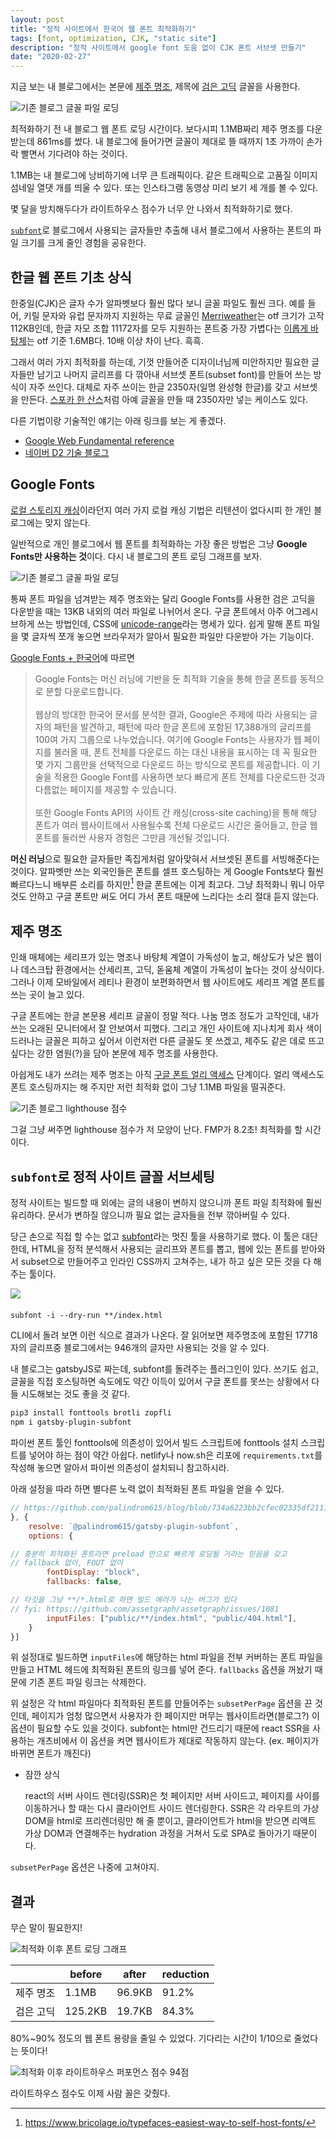 ```yaml
---
layout: post
title: "정적 사이트에서 한국어 웹 폰트 최적화하기"
tags: [font, optimization, CJK, "static site"]
description: "정적 사이트에서 google font 도움 없이 CJK 폰트 서브셋 만들기"
date: "2020-02-27"
---
```


지금 보는 내 블로그에서는 본문에 [제주 명조](https://www.jeju.go.kr/jeju/symbol/font/myeongjo.htm), 제목에 [검은 고딕](https://github.com/zesstype/Black-Han-Sans) 글꼴을 사용한다.

![기존 블로그 글꼴 파일 로딩](./1-before-optimization.png)

최적화하기 전 내 블로그 웹 폰트 로딩 시간이다. 보다시피 1.1MB짜리 제주 명조를 다운받는데 861ms를 썼다. 내 블로그에 들어가면 글꼴이 제대로 뜰 때까지 1초 가까이 손가락 빨면서 기다려야 하는 것이다.

1.1MB는 내 블로그에 낭비하기에 너무 큰 트래픽이다. 같은 트래픽으로 고품질 이미지 섬네일 열댓 개를 띄울 수 있다. 또는 인스타그램 동영상 미리 보기 세 개를 볼 수 있다.

몇 달을 방치해두다가 라이트하우스 점수가 너무 안 나와서 최적화하기로 했다.

[`subfont`](https://github.com/munter/subfont)로 블로그에서 사용되는 글자들만 추출해 내서 블로그에서 사용하는 폰트의 파일 크기를 크게 줄인 경험을 공유한다.

## 한글 웹 폰트 기초 상식

한중일(CJK)은 글자 수가 알파벳보다 훨씬 많다 보니 글꼴 파일도 훨씬 크다. 예를 들어, 키릴 문자와 유럽 문자까지 지원하는 무료 글꼴인 [Merriweather](https://fonts.adobe.com/fonts/merriweather#fonts-section)는 otf 크기가 고작 112KB인데, 한글 자모 조합 11172자를 모두 지원하는 폰트중 가장 가볍다는 [이롭게 바탕체](http://font.iropke.com/batang)는 otf 기준 1.6MB다. 10배 이상 차이 난다. 흑흑.

그래서 여러 가지 최적화를 하는데, 기껏 만들어준 디자이너님께 미안하지만 필요한 글자들만 남기고 나머지 글리프를 다 깎아내 서브셋 폰트(subset font)를 만들어 쓰는 방식이 자주 쓰인다. 대체로 자주 쓰이는 한글 2350자(일명 완성형 한글)를 갖고 서브셋을 만든다. [스포카 한 산스](https://spoqa.github.io/spoqa-han-sans/ko-KR/)처럼 아예 글꼴을 만들 때 2350자만 넣는 케이스도 있다.

다른 기법이랑 기술적인 얘기는 아래 링크를 보는 게 좋겠다.

- [Google Web Fundamental reference](https://developers.google.com/web/fundamentals/performance/optimizing-content-efficiency/webfont-optimization?hl=ko)
- [네이버 D2 기술 블로그](https://d2.naver.com/helloworld/4969726)

## Google Fonts

[로컬 스토리지 캐싱](https://mytory.net/2016/06/15/webfont-best-practice.html)이라던지 여러 가지 로컬 캐싱 기법은 리텐션이 없다시피 한 개인 블로그에는 맞지 않는다.

일반적으로 개인 블로그에서 웹 폰트를 최적화하는 가장 좋은 방법은 그냥 **Google Fonts만 사용하는 것**이다. 다시 내 블로그의 폰트 로딩 그래프를 보자.

![기존 블로그 글꼴 파일 로딩](./1-before-optimization.png)

통짜 폰트 파일을 넘겨받는 제주 명조와는 달리 Google Fonts를 사용한 검은 고딕을 다운받을 때는 13KB 내외의 여러 파일로 나뉘어서 온다. 구글 폰트에서 아주 어그레시브하게 쓰는 방법인데, CSS에 [unicode-range](https://developer.mozilla.org/en-US/docs/Web/CSS/@font-face/unicode-range)라는 명세가 있다. 쉽게 말해 폰트 파일을 몇 글자씩 쪼개 놓으면 브라우저가 알아서 필요한 파일만 다운받아 가는 기능이다.

[Google Fonts + 한국어](https://googlefonts.github.io/korean/)에 따르면

> Google Fonts는 머신 러닝에 기반을 둔 최적화 기술을 통해 한글 폰트를 동적으로 분할 다운로드합니다. <br /><br />웹상의 방대한 한국어 문서를 분석한 결과, Google은 주제에 따라 사용되는 글자의 패턴을 발견하고, 패턴에 따라 한글 폰트에 포함된 17,388개의 글리프를 100여 가지 그룹으로 나누었습니다. 여기에 Google Fonts는 사용자가 웹 페이지를 불러올 때, 폰트 전체를 다운로드 하는 대신 내용을 표시하는 데 꼭 필요한 몇 가지 그룹만을 선택적으로 다운로드 하는 방식으로 폰트를 제공합니다. 이 기술을 적용한 Google Font를 사용하면 보다 빠르게 폰트 전체를 다운로드한 것과 다름없는 페이지를 제공할 수 있습니다. <br /><br />또한 Google Fonts API의 사이트 간 캐싱(cross-site caching)을 통해 해당 폰트가 여러 웹사이트에서 사용될수록 전체 다운로드 시간은 줄어들고, 한글 웹 폰트를 둘러싼 사용자 경험은 그만큼 개선될 것입니다.

**머신 러닝**으로 필요한 글자들만 족집게처럼 알아맞혀서 서브셋된 폰트를 서빙해준다는 것이다. 알파벳만 쓰는 외국인들은 폰트를 셀프 호스팅하는 게 Google Fonts보다 훨씬 빠르다느니 배부른 소리를 하지만[^1] 한글 폰트에는 이게 최고다. 그냥 최적화니 뭐니 아무것도 안하고 구글 폰트만 써도 어디 가서 폰트 때문에 느리다는 소리 절대 듣지 않는다.

[^1]: https://www.bricolage.io/typefaces-easiest-way-to-self-host-fonts/

## 제주 명조

인쇄 매체에는 세리프가 있는 명조나 바탕체 계열이 가독성이 높고, 해상도가 낮은 웹이나 데스크탑 환경에서는 산세리프, 고딕, 돋움체 계열이 가독성이 높다는 것이 상식이다. 그러나 이제 모바일에서 레티나 환경이 보편화하면서 웹 사이트에도 세리프 계열 폰트를 쓰는 곳이 늘고 있다.

구글 폰트에는 한글 본문용 세리프 글꼴이 정말 적다. 나눔 명조 정도가 고작인데, 내가 쓰는 오래된 모니터에서 잘 안보여서 피했다. 그리고 개인 사이트에 지나치게 회사 색이 드러나는 글꼴은 피하고 싶어서 이런저런 다른 글꼴도 못 쓰겠고, 제주도 같은 데로 뜨고 싶다는 강한 염원(?)을 담아 본문에 제주 명조를 사용한다.

아쉽게도 내가 쓰려는 제주 명조는 아직 [구글 폰트 얼리 액세스](https://fonts.google.com/earlyaccess) 단계이다. 얼리 액세스도 폰트 호스팅까지는 해 주지만 저런 최적화 없이 그냥 1.1MB 파일을 떨궈준다.

![기존 블로그 lighthouse 점수](./2-before-optim-lighthouse.png)

그걸 그냥 써주면 lighthouse 점수가 저 모양이 난다. FMP가 8.2초! 최적화를 할 시간이다.

## `subfont`로 정적 사이트 글꼴 서브세팅

정적 사이트는 빌드할 때 외에는 글의 내용이 변하지 않으니까 폰트 파일 최적화에 훨씬 유리하다. 문서가 변하질 않으니까 필요 없는 글자들을 전부 깎아버릴 수 있다.

당근 손으로 직접 할 수는 없고 [subfont](https://github.com/Munter/subfont)라는 멋진 툴을 사용하기로 했다. 이 툴은 대단한데, HTML을 정적 분석해서 사용되는 글리프와 폰트를 뽑고, 웹에 있는 폰트를 받아와서 subset으로 만들어주고 인라인 CSS까지 고쳐주는, 내가 하고 싶은 모든 것을 다 해주는 툴이다.

<div style="display: block; align-self: center; width: 100vw; margin-bottom: 1.45em;">
  <img src="./0-thumbnail.png" styles="width: 100%; object-fit: cover;"/>
</div>

```
subfont -i --dry-run **/index.html
```

CLI에서 돌려 보면 이런 식으로 결과가 나온다. 잘 읽어보면 제주명조에 포함된 17718자의 글리프중 블로그에서는 946개의 글자만 사용되는 것을 알 수 있다.

내 블로그는 gatsbyJS로 짜는데, subfont를 돌려주는 플러그인이 있다. 쓰기도 쉽고, 글꼴을 직접 호스팅하면 속도에도 약간 이득이 있어서 구글 폰트를 못쓰는 상황에서 다들 시도해보는 것도 좋을 것 같다.

```bash
pip3 install fonttools brotli zopfli
npm i gatsby-plugin-subfont
```

파이썬 폰트 툴인 fonttools에 의존성이 있어서 빌드 스크립트에 fonttools 설치 스크립트를 넣어야 하는 점이 약간 아쉽다. netlify나 now.sh은 리포에 `requirements.txt`를 작성해 놓으면 알아서 파이썬 의존성이 설치되니 참고하시라.

아래 설정을 따라 하면 별다른 노력 없이 최적화된 폰트 파일을 얻을 수 있다.

```javascript
// https://github.com/palindrom615/blog/blob/734a6223bb2cfec02335df2111ce73c52e9fe8b9/gatsby-config.js
}, {
    resolve: `@palindrom615/gatsby-plugin-subfont`,
    options: {

// 충분히 최적화된 폰트라면 preload 만으로 빠르게 로딩될 거라는 믿음을 갖고
// fallback 없이, FOUT 없이
        fontDisplay: "block",
        fallbacks: false,

// 타깃을 그냥 **/*.html로 하면 빌드 에러가 나는 버그가 있다
// fyi: https://github.com/assetgraph/assetgraph/issues/1081
        inputFiles: ["public/**/index.html", "public/404.html"],
    }
}]
```

위 설정대로 빌드하면 `inputFiles`에 해당하는 html 파일을 전부 커버하는 폰트 파일을 만들고 HTML 헤드에 최적화된 폰트의 링크를 넣어 준다. `fallbacks` 옵션을 꺼놨기 때문에 기존 폰트 파일 링크는 삭제한다.

위 설정은 각 html 파일마다 최적화된 폰트를 만들어주는 `subsetPerPage` 옵션을 끈 것인데, 페이지가 엄청 많으면서 사용자가 한 페이지만 머무는 웹사이트라면(블로그?) 이 옵션이 필요할 수도 있을 것이다. subfont는 html만 건드리기 때문에 react SSR을 사용하는 개츠비에서 이 옵션을 켜면 웹사이트가 제대로 작동하지 않는다. (ex. 페이지가 바뀌면 폰트가 깨진다)

- 잠깐 상식

  react의 서버 사이드 렌더링(SSR)은 첫 페이지만 서버 사이드고, 페이지를 사이를 이동하거나 할 때는 다시 클라이언트 사이드 렌더링한다. SSR은 각 라우트의 가상 DOM을 html로 프리렌더링만 해 줄 뿐이고, 클라이언트가 html을 받으면 리액트 가상 DOM과 연결해주는 hydration 과정을 거쳐서 도로 SPA로 돌아가기 때문이다.

`subsetPerPage` 옵션은 나중에 고쳐야지.

## 결과

무슨 말이 필요한지!

![최적화 이후 폰트 로딩 그래프](./3-after-optim.png)

|           | before  | after  | reduction |
| --------- | ------- | ------ | --------- |
| 제주 명조 | 1.1MB   | 96.9KB | 91.2%     |
| 검은 고딕 | 125.2KB | 19.7KB | 84.3%     |

80%~90% 정도의 웹 폰트 용량을 줄일 수 있었다. 기다리는 시간이 1/10으로 줄었다는 뜻이다!

![최적화 이후 라이트하우스 퍼포먼스 점수 94점](./4-after-optim-lighthouse.png)

라이트하우스 점수도 이제 사람 꼴은 갖췄다.
